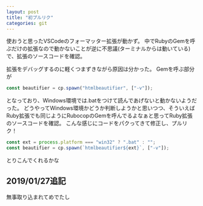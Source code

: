 ```yaml
---
layout: post
title: "初プルリク"
categories: git
---
```


使おうと思ったVSCodeのフォーマッター拡張が動かず。
中でRubyのGemを呼ぶだけの拡張なので動かないことが逆に不思議(ターミナルからは動いている)で、拡張のソースコードを確認。

拡張をデバッグするのに軽くつまずきながら原因は分かった。
Gemを呼ぶ部分が
```TypeScript
const beautifier = cp.spawn("htmlbeautifier", ["-v"]);
```
となっており、Windows環境では.batをつけて読んであげないと動かないようだった。
どうやってWindows環境かどうか判断しようかと思いつつ、そういえばRuby拡張でも同じようにRubocopのGemを呼んでるよなぁと思ってRuby拡張のソースコードを確認。
こんな感じにコードをパクってきて修正し、プルリク！
```TypeScript
const ext = process.platform === "win32" ? ".bat" : "";
const beautifier = cp.spawn(`htmlbeautifier${ext}`, ["-v"]);
```

とりこんでくれるかな

## 2019/01/27追記

無事取り込まれてめでたし